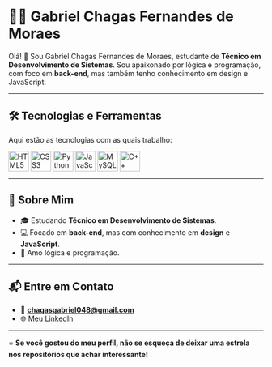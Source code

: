 # 👨‍💻 Gabriel Chagas Fernandes de Moraes  

Olá! 👋 Sou Gabriel Chagas Fernandes de Moraes, estudante de **Técnico em Desenvolvimento de Sistemas**. Sou apaixonado por lógica e programação, com foco em **back-end**, mas também tenho conhecimento em design e JavaScript.  

---

## 🛠️ Tecnologias e Ferramentas  
Aqui estão as tecnologias com as quais trabalho:  

<div style="display: flex; align-items: center;">
  <img src="https://cdn.jsdelivr.net/gh/devicons/devicon/icons/html5/html5-original.svg" title="HTML5" alt="HTML5" width="40" height="40"/>&nbsp;
  <img src="https://cdn.jsdelivr.net/gh/devicons/devicon/icons/css3/css3-original.svg" title="CSS3" alt="CSS3" width="40" height="40"/>&nbsp;
  <img src="https://cdn.jsdelivr.net/gh/devicons/devicon/icons/python/python-original.svg" title="Python" alt="Python" width="40" height="40"/>&nbsp;
  <img src="https://cdn.jsdelivr.net/gh/devicons/devicon/icons/javascript/javascript-original.svg" title="JavaScript" alt="JavaScript" width="40" height="40"/>&nbsp;
  <img src="https://cdn.jsdelivr.net/gh/devicons/devicon/icons/mysql/mysql-original.svg" title="MySQL" alt="MySQL" width="40" height="40"/>&nbsp;
  <img src="https://cdn.jsdelivr.net/gh/devicons/devicon/icons/cplusplus/cplusplus-original.svg" title="C++" alt="C++" width="40" height="40"/>&nbsp;
</div>  

---

## 🚀 Sobre Mim  
- 🎓 Estudando **Técnico em Desenvolvimento de Sistemas**.  
- 💻 Focado em **back-end**, mas com conhecimento em **design** e **JavaScript**.  
- 🧠 Amo lógica e programação.  

---

## 📬 Entre em Contato  
- 📧 **chagasgabriel048@gmail.com**  
- 🌐 [Meu LinkedIn]([https://www.linkedin.com/in/seu-perfil](https://www.linkedin.com/in/gabriel-chagas-fernandes-de-moraes-926018339))  

---  

⭐ **Se você gostou do meu perfil, não se esqueça de deixar uma estrela nos repositórios que achar interessante!**  

